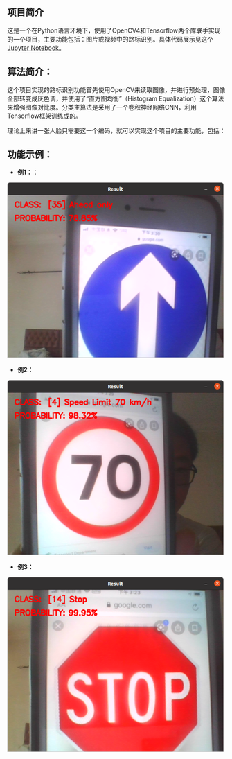 ## 项目简介

这是一个在Python语言环境下，使用了OpenCV4和Tensorflow两个库联手实现的一个项目，主要功能包括：图片或视频中的路标识别。具体代码展示见这个[Jupyter Notebook](https://github.com/MadMacZhu/OpenCV-CNN-RoadSign-Recognition/blob/master/OpenCV_Tensorflow%20-%20Traffic%20Sign%20Recognition.ipynb)。

## 算法简介：

这个项目实现的路标识别功能首先使用OpenCV来读取图像，并进行预处理，图像全部转变成灰色调，并使用了“直方图均衡”（Histogram Equalization）这个算法来增强图像对比度。分类主算法是采用了一个卷积神经网络CNN，利用Tensorflow框架训练成的。

理论上来讲一张人脸只需要这一个编码，就可以实现这个项目的主要功能，包括：

## 功能示例：

- **例1：**：

<img display="block" margin="auto" title="例1" alt="例1" width="500px" src="https://github.com/MadMacZhu/OpenCV-CNN-RoadSign-Recognition/blob/master/example/example1.png" />

- **例2：**

<img display="block" margin="auto" title="例2" alt="例2" width="500px" src="https://github.com/MadMacZhu/OpenCV-CNN-RoadSign-Recognition/blob/master/example/example2.png" />

- **例3：**

<img display="block" margin="auto" title="例3" alt="例3" width="500px" src="https://github.com/MadMacZhu/OpenCV-CNN-RoadSign-Recognition/blob/master/example/example3.png" />
